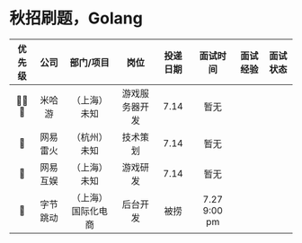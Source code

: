 # 秋招刷题，Golang

| 优先级 | 公司 | 部门/项目 | 岗位 | 投递日期 | 面试时间 | 面试经验 | 面试状态 |
| :----: | :----: | :----: | :----: | :----: | :----: | :----: | :----: |
| 🚀🚀🚀 | 米哈游 | （上海）未知 | 游戏服务器开发 | 7.14 | 暂无 | 
| 🚌 | 网易雷火 | （杭州）未知 | 技术策划 | 7.14 | 暂无 |
| 🚀 | 网易互娱 | （上海）未知 | 游戏研发 | 7.14 | 暂无 |
| 🚄 | 字节跳动 | （上海）国际化电商 | 后台开发 | 被捞 | 7.27 9:00 pm |

